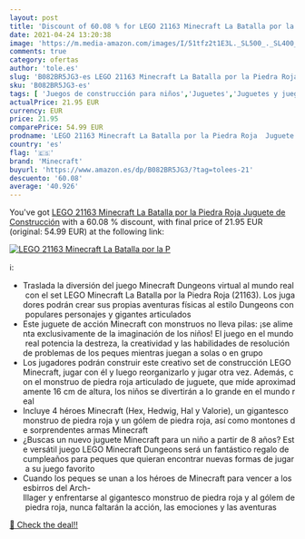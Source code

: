 ```yaml
---
layout: post
title: 'Discount of 60.08 % for LEGO 21163 Minecraft La Batalla por la P'
date: 2021-04-24 13:20:38
image: 'https://m.media-amazon.com/images/I/51tfz2t1E3L._SL500_._SL400_.jpg'
comments: true
category: ofertas
author: 'tole.es'
slug: 'B082BR5JG3-es LEGO 21163 Minecraft La Batalla por la Piedra Roja Juguete...'
sku: 'B082BR5JG3-es'
tags: [ 'Juegos de construcción para niños','Juguetes','Juguetes y juegos','lego','minecraft', ]
actualPrice: 21.95 EUR
currency: EUR
price: 21.95
comparePrice: 54.99 EUR
prodname: 'LEGO 21163 Minecraft La Batalla por la Piedra Roja  Juguete de Construcción'
country: 'es'
flag: '🇪🇸'
brand: 'Minecraft'
buyurl: 'https://www.amazon.es/dp/B082BR5JG3/?tag=tolees-21'
descuento: '60.08'
average: '40.926'
---
```


You've got [LEGO 21163 Minecraft La Batalla por la Piedra Roja  Juguete de Construcción](https://www.amazon.es/dp/B082BR5JG3/?tag=tolees-21) with a  60.08 % discount, with final price of 21.95 EUR (original: 54.99 EUR) at the following link:

[![LEGO 21163 Minecraft La Batalla por la P](https://m.media-amazon.com/images/I/51tfz2t1E3L._SL500_._SL400_.jpg)](https://www.amazon.es/dp/B082BR5JG3/?tag=tolees-21)

ℹ️:

- Traslada la diversión del juego Minecraft Dungeons virtual al mundo real con el set LEGO Minecraft La Batalla por la Piedra Roja (21163). Los jugadores podrán crear sus propias aventuras físicas al estilo Dungeons con populares personajes y gigantes articulados
- Este juguete de acción Minecraft con monstruos no lleva pilas: ¡se alimenta exclusivamente de la imaginación de los niños! El juego en el mundo real potencia la destreza, la creatividad y las habilidades de resolución de problemas de los peques mientras juegan a solas o en grupo
- Los jugadores podrán construir este creativo set de construcción LEGO Minecraft, jugar con él y luego reorganizarlo y jugar otra vez. Además, con el monstruo de piedra roja articulado de juguete, que mide aproximadamente 16 cm de altura, los niños se divertirán a lo grande en el mundo real
- Incluye 4 héroes Minecraft (Hex, Hedwig, Hal y Valorie), un gigantesco monstruo de piedra roja y un gólem de piedra roja, así como montones de sorprendentes armas Minecraft
- ¿Buscas un nuevo juguete Minecraft para un niño a partir de 8 años? Este versátil juego LEGO Minecraft Dungeons será un fantástico regalo de cumpleaños para peques que quieran encontrar nuevas formas de jugar a su juego favorito
- Cuando los peques se unan a los héroes de Minecraft para vencer a los esbirros del Arch-Illager y enfrentarse al gigantesco monstruo de piedra roja y al gólem de piedra roja, nunca faltarán la acción, las emociones y las aventuras

[🛒 Check the deal!!](https://www.amazon.es/dp/B082BR5JG3/?tag=tolees-21)
